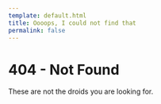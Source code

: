 ```yaml
---
template: default.html
title: Oooops, I could not find that
permalink: false
---
```

 
# 404 - Not Found
These are not the droids you are looking for.
